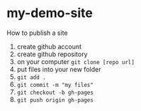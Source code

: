 # my-demo-site

How to publish a site

1. create github account
2. create github repository
3. on your computer `git clone [repo url]`
4. put files into your new folder
5. `git add .`
6. `git commit -m "my files"`
7. `git checkout -b gh-pages`
8. `git push origin gh-pages`
